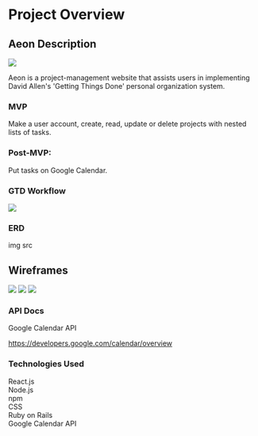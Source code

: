 # Project Overview

## Aeon Description

<img src="https://i.imgur.com/phyuIAE.png">

Aeon is a project-management website that assists users in implementing David Allen's 'Getting Things Done' personal organization system.

### MVP

Make a user account, create, read, update or delete projects with nested lists of tasks.

### Post-MVP:

Put tasks on Google Calendar.

### GTD Workflow

<img src="https://i.ytimg.com/vi/jiR7U1hJZbY/maxresdefault.jpg">

### ERD

img src

## Wireframes

<img src="https://i.imgur.com/da4yask.png">
<img src="https://i.imgur.com/OySaKRm.png">
<img src="https://i.imgur.com/pTHbly2.png">


### API Docs

Google Calendar API

https://developers.google.com/calendar/overview

### Technologies Used

React.js
<br>Node.js
<br>npm
<br> CSS
<br> Ruby on Rails
<br> Google Calendar API
